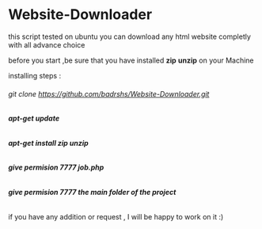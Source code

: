 # Website-Downloader
this script tested on ubuntu 
you can download any html website completly with all advance choice 

 before you start ,be sure that you have installed **zip** **unzip** on your Machine 

installing steps :

 ###### *git clone https://github.com/badrshs/Website-Downloader.git*

 ###### **apt-get update**
 ###### **apt-get install zip unzip**

 ###### **give  permision 7777 job.php**
 ###### **give  permision 7777  the main folder of the project**

if you have any addition or request , I will be happy to work on it :) 
